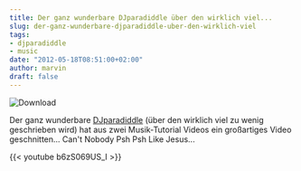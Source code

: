 ```yaml
---
title: Der ganz wunderbare DJparadiddle über den wirklich viel...
slug: der-ganz-wunderbare-djparadiddle-uber-den-wirklich-viel
tags:
- djparadiddle
- music
date: "2012-05-18T08:51:00+02:00"
author: marvin
draft: false
---
```

![Download](/images/Download.png)

Der ganz wunderbare
[DJparadiddle](http://www.youtube.com/user/DJparadiddle) (über den
wirklich viel zu wenig geschrieben wird) hat aus zwei Musik-Tutorial
Videos ein großartiges Video geschnitten... Can't Nobody Psh Psh Like
Jesus...

{{< youtube b6zS069US_I >}}